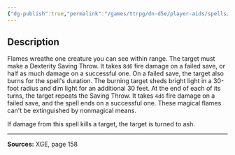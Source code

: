 ```yaml
---
{"dg-publish":true,"permalink":"/games/ttrpg/dn-d5e/player-aids/spells/level-5/immolation/","tags":["TTRPG/DND/5e","verbal","concentration"]}
---
```



## Description
Flames wreathe one creature you can see within range.
The target must make a Dexterity Saving Throw.
It takes `8d6` fire damage on a failed save, or half as much damage on a successful one.
On a failed save, the target also burns for the spell's duration.
The burning target sheds bright light in a 30-foot radius and dim light for an additional 30 feet.
At the end of each of its turns, the target repeats the Saving Throw.
It takes `4d6` fire damage on a failed save, and the spell ends on a successful one.
These magical flames can't be extinguished by nonmagical means.

If damage from this spell kills a target, the target is turned to ash.

---

**Sources:** XGE, page 158
